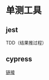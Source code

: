 # 单测工具

## jest
TDD（结果推过程）

## cypress
[链接](https://docs.cypress.io/zh-cn/guides/overview/why-cypress.html#)
